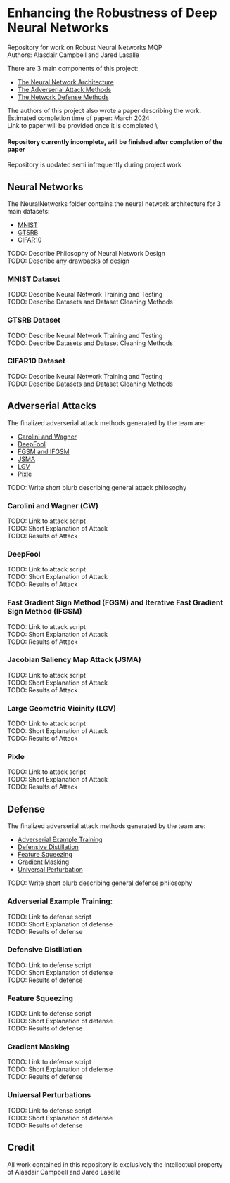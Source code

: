 # Enhancing the Robustness of Deep Neural Networks
Repository for work on Robust Neural Networks MQP \
Authors: Alasdair Campbell and Jared Lasalle

There are 3 main components of this project:
* [The Neural Network Architecture](#Neural-Networks)
* [The Adverserial Attack Methods](#Adverserial-Attacks)
* [The Network Defense Methods](#Defense)

The authors of this project also wrote a paper describing the work. \
Estimated completion time of paper: March 2024 \
Link to paper will be provided once it is completed \

#### Repository currently incomplete, will be finished after completion of the paper
Repository is updated semi infrequently during project work

## Neural Networks

The NeuralNetworks folder contains the neural network architecture for 3 main datasets: 
* [MNIST](#MNIST-Dataset)
* [GTSRB](#GTSRB-Dataset)
* [CIFAR10](#CIFAR10-Dataset)

TODO: Describe Philosophy of Neural Network Design \
TODO: Describe any drawbacks of design

### MNIST Dataset
TODO: Describe Neural Network Training and Testing \
TODO: Describe Datasets and Dataset Cleaning Methods

### GTSRB Dataset
TODO: Describe Neural Network Training and Testing \
TODO: Describe Datasets and Dataset Cleaning Methods

### CIFAR10 Dataset
TODO: Describe Neural Network Training and Testing \
TODO: Describe Datasets and Dataset Cleaning Methods

## Adverserial Attacks
The finalized adverserial attack methods generated by the team are:
* [Carolini and Wagner](#Carolini-and-Wagner-(CW))
* [DeepFool](#DeepFool)
* [FGSM and IFGSM](#Fast-Gradient-Sign-Method-(FGSM)-and-Iterative-Fast-Gradient-Sign-Method-(IFGSM))
* [JSMA](#Jacobian-Saliency-Map-Attack-(JSMA))
* [LGV](#Large-Geometric-Vicinity-(LGV))
* [Pixle](#Pixle)

TODO: Write short blurb describing general attack philosophy

### Carolini and Wagner (CW)
TODO: Link to attack script \
TODO: Short Explanation of Attack \
TODO: Results of Attack

### DeepFool
TODO: Link to attack script \
TODO: Short Explanation of Attack \
TODO: Results of Attack

### Fast Gradient Sign Method (FGSM) and Iterative Fast Gradient Sign Method (IFGSM)
TODO: Link to attack script \
TODO: Short Explanation of Attack \
TODO: Results of Attack

### Jacobian Saliency Map Attack (JSMA)
TODO: Link to attack script \
TODO: Short Explanation of Attack \
TODO: Results of Attack

### Large Geometric Vicinity (LGV)
TODO: Link to attack script \
TODO: Short Explanation of Attack \
TODO: Results of Attack

### Pixle
TODO: Link to attack script \
TODO: Short Explanation of Attack \
TODO: Results of Attack

## Defense

The finalized adverserial attack methods generated by the team are:
* [Adverserial Example Training](#Adverserial-Example-Training)
* [Defensive Distillation](#Defensive-Distillation)
* [Feature Squeezing](#Feature-Squeezing)
* [Gradient Masking](#Gradient_Masking)
* [Universal Perturbation](#Universal-Perturbation)

TODO: Write short blurb describing general defense philosophy

### Adverserial Example Training:
TODO: Link to defense script \
TODO: Short Explanation of defense \
TODO: Results of defense

### Defensive Distillation
TODO: Link to defense script \
TODO: Short Explanation of defense \
TODO: Results of defense

### Feature Squeezing
TODO: Link to defense script \
TODO: Short Explanation of defense \
TODO: Results of defense

### Gradient Masking
TODO: Link to defense script \
TODO: Short Explanation of defense \
TODO: Results of defense

### Universal Perturbations
TODO: Link to defense script \
TODO: Short Explanation of defense \
TODO: Results of defense

## Credit
All work contained in this repository is exclusively the intellectual property of Alasdair Campbell and Jared Laselle
